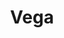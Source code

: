 ---
title: "Vega"
hashtag: vega
layout: hashtag
tags:
  - alpha
  - star
  - Lyra
  - Summer Triangle
---